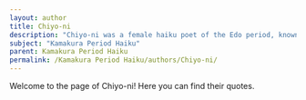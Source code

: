```yaml
---
layout: author
title: Chiyo-ni
description: "Chiyo-ni was a female haiku poet of the Edo period, known for her intimate observations of nature. Her work often highlights the delicate beauty of flowers and natural landscapes."
subject: "Kamakura Period Haiku"
parent: Kamakura Period Haiku
permalink: /Kamakura Period Haiku/authors/Chiyo-ni/
---
```


Welcome to the page of Chiyo-ni! Here you can find their quotes.
